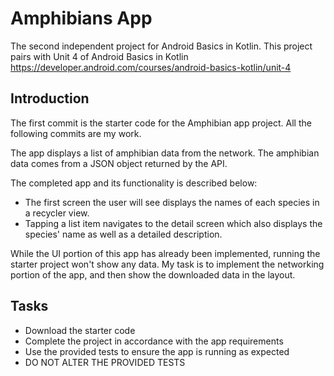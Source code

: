 Amphibians App
==================================

The second independent project for Android Basics in Kotlin. This project pairs
with Unit 4 of Android Basics in Kotlin https://developer.android.com/courses/android-basics-kotlin/unit-4

Introduction
------------

The first commit is the starter code for the Amphibian app project. All the following commits 
are my work.

The app displays a list of amphibian data from the network. The amphibian data comes from a JSON 
object returned by the API.

The completed app and its functionality is described below:

- The first screen the user will see displays the names of each species in a recycler view.
- Tapping a list item navigates to the detail screen which also displays the species' name as 
  well as a detailed description.

While the UI portion of this app has already been implemented, running the starter project won't 
show any data. My task is to implement the networking portion of the app, and then show the 
downloaded data in the layout.

Tasks
---------------

- Download the starter code
- Complete the project in accordance with the app requirements
- Use the provided tests to ensure the app is running as expected
- DO NOT ALTER THE PROVIDED TESTS
